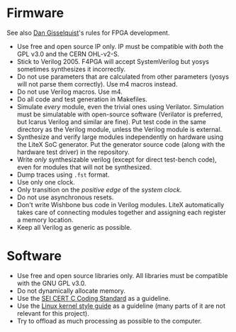 # Firmware

See also [Dan Gisselquist][1]'s rules for FPGA development.

[1]: https://zipcpu.com/blog/2017/08/21/rules-for-newbies.html

* Use free and open source IP only. IP must be compatible with *both* the
  GPL v3.0 and the CERN OHL-v2-S.
* Stick to Verilog 2005. F4PGA will accept SystemVerilog but yosys sometimes
  synthesizes it incorrectly.
* Do not use parameters that are calculated from other parameters (yosys
  will not parse them correctly). Use m4 macros instead.
* Do not use Verilog macros. Use m4.
* Do all code and test generation in Makefiles.
* Simulate *every* module, even the trivial ones using Verilator.
  Simulation must be simulatable with open-source software (Verilator is
  preferred, but Icarus Verilog and similar are fine). Put test code in the same
  directory as the Verilog module, unless the Verilog module is external.
* Synthesize and verify large modules independently on hardware using
  the LiteX SoC generator. Put the generator source code (along with
  the hardware test driver) in the repository.
* Write *only* synthesizable verilog (except for direct test-bench code), even
  for modules that will not be synthesized.
* Dump traces using `.fst` format.
* Use only one clock.
* Only transition on the *positive edge* of the *system clock*.
* Do not use asynchronous resets.
* Don't write Wishbone bus code in Verilog modules. LiteX automatically
  takes care of connecting modules together and assigning each register
  a memory location.
* Keep all Verilog as generic as possible.

# Software

* Use free and open source libraries only. All libraries must be compatible
  with the GNU GPL v3.0.
* Do not dynamically allocate memory.
* Use the [SEI CERT C Coding Standard][2] as a guideline.
* Use the [Linux kernel style guide][3] as a guideline (many parts of it
  are not relevant for this project).
* Try to offload as much processing as possible to the computer.

[2]: https://wiki.sei.cmu.edu/confluence/display/c/SEI+CERT+C+Coding+Standard
[3]: https://www.kernel.org/doc/Documentation/process/coding-style.
